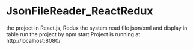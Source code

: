 # JsonFileReader_ReactRedux
the project in React.js, Redux
the system read file json/xml and display in table 
run the project by npm start
Project is running at http://localhost:8080/
